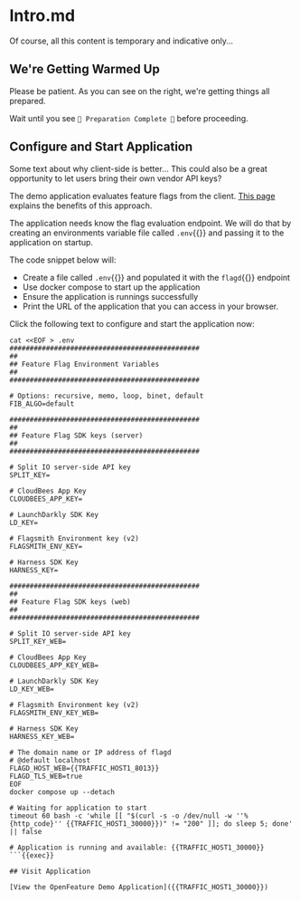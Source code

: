 # Intro.md

Of course, all this content is temporary and indicative only...

## We're Getting Warmed Up

Please be patient. As you can see on the right, we're getting things all prepared.

Wait until you see `🎉 Preparation Complete 🎉` before proceeding.

## Configure and Start Application
Some text about why client-side is better...
This could also be a great opportunity to let users bring their own vendor API keys?

The demo application evaluates feature flags from the client. [This page](https://example.com) explains the benefits of this approach.

The application needs know the flag evaluation endpoint. We will do that by creating an environments variable file called `.env`{{}} and passing it to the application on startup.

The code snippet below will:
  - Create a file called `.env`{{}} and populated it with the `flagd`{{}} endpoint
  - Use docker compose to start up the application
  - Ensure the application is runnings successfully
  - Print the URL of the application that you can access in your browser.

Click the following text to configure and start the application now:

```
cat <<EOF > .env
###############################################
##
## Feature Flag Environment Variables
##
###############################################

# Options: recursive, memo, loop, binet, default
FIB_ALGO=default

###############################################
##
## Feature Flag SDK keys (server)
##
###############################################

# Split IO server-side API key
SPLIT_KEY=

# CloudBees App Key
CLOUDBEES_APP_KEY=

# LaunchDarkly SDK Key
LD_KEY=

# Flagsmith Environment key (v2)
FLAGSMITH_ENV_KEY=

# Harness SDK Key
HARNESS_KEY=

###############################################
##
## Feature Flag SDK keys (web)
##
###############################################

# Split IO server-side API key
SPLIT_KEY_WEB=

# CloudBees App Key
CLOUDBEES_APP_KEY_WEB=

# LaunchDarkly SDK Key
LD_KEY_WEB=

# Flagsmith Environment key (v2)
FLAGSMITH_ENV_KEY_WEB=

# Harness SDK Key
HARNESS_KEY_WEB=

# The domain name or IP address of flagd
# @default localhost
FLAGD_HOST_WEB={{TRAFFIC_HOST1_8013}}
FLAGD_TLS_WEB=true
EOF
docker compose up --detach

# Waiting for application to start
timeout 60 bash -c 'while [[ "$(curl -s -o /dev/null -w ''%{http_code}'' {{TRAFFIC_HOST1_30000}})" != "200" ]]; do sleep 5; done' || false

# Application is running and available: {{TRAFFIC_HOST1_30000}}
```{{exec}}

## Visit Application

[View the OpenFeature Demo Application]({{TRAFFIC_HOST1_30000}})